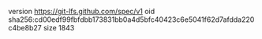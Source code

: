 version https://git-lfs.github.com/spec/v1
oid sha256:cd00edf99fbfdbb173831bb0a4d5bfc40423c6e5041f62d7afdda220c4be8b27
size 1843
